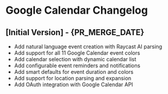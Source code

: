 # Google Calendar Changelog

## [Initial Version] - {PR_MERGE_DATE}

- Add natural language event creation with Raycast AI parsing
- Add support for all 11 Google Calendar event colors
- Add calendar selection with dynamic calendar list
- Add configurable event reminders and notifications
- Add smart defaults for event duration and colors
- Add support for location parsing and expansion
- Add OAuth integration with Google Calendar API
